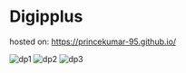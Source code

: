 # Digipplus

hosted on: https://princekumar-95.github.io/

![dp1](https://user-images.githubusercontent.com/107292660/202888648-959b69ac-5507-4a6a-8d3f-07f0b9ba5318.JPG)
![dp2](https://user-images.githubusercontent.com/107292660/202888651-cfa523ce-5dde-4ec8-8db1-8d419db6b260.JPG)
![dp3](https://user-images.githubusercontent.com/107292660/202888653-ba440f05-04ac-417c-90bf-bf2a95754589.JPG)
